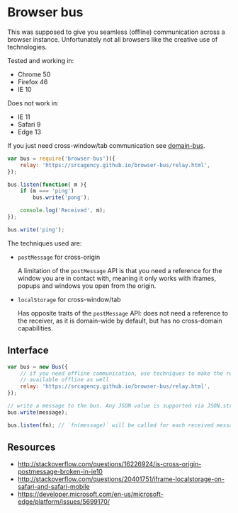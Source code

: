 # Browser bus

This was supposed to give you seamless (offline) communication across a
browser instance. Unfortunately not all browsers like the creative use of
technologies.

Tested and working in:

- Chrome 50
- Firefox 46
- IE 10

Does not work in:

- IE 11
- Safari 9
- Edge 13

If you just need cross-window/tab communication see
[domain-bus](https://github.com/srcagency/domain-bus).

```js
var bus = require('browser-bus')({
	relay: 'https://srcagency.github.io/browser-bus/relay.html',
});

bus.listen(function( m ){
	if (m === 'ping')
		bus.write('pong');

	console.log('Received', m);
});

bus.write('ping');
```

The techniques used are:

- `postMessage` for cross-origin

	A limitation of the `postMessage` API is that you need a reference for the
	window you are in contact with, meaning it only works with iframes, popups
	and windows you open from the origin.

- `localStorage` for cross-window/tab

	Has opposite traits of the `postMessage` API: does not need a reference to
	the receiver, as it is domain-wide by default, but has no cross-domain
	capabilities.

## Interface

```js
var bus = new Bus({
	// if you need offline communication, use techniques to make the relay
	// available offline as well
	relay: 'https://srcagency.github.io/browser-bus/relay.html',
});

// write a message to the bus. Any JSON value is supported via JSON.stringify.
bus.write(message);

bus.listen(fn); // `fn(message)` will be called for each received message
```

## Resources

- http://stackoverflow.com/questions/16226924/is-cross-origin-postmessage-broken-in-ie10
- http://stackoverflow.com/questions/20401751/iframe-localstorage-on-safari-and-safari-mobile
- https://developer.microsoft.com/en-us/microsoft-edge/platform/issues/5699170/
